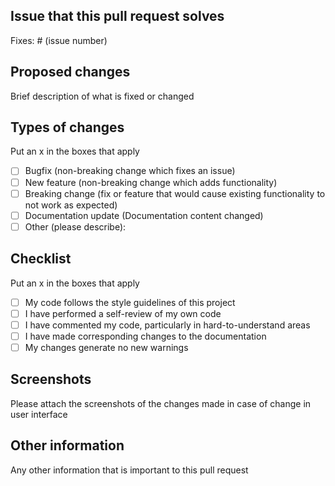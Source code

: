## Issue that this pull request solves
Fixes: # (issue number)

## Proposed changes
Brief description of what is fixed or changed

## Types of changes
Put an x in the boxes that apply

- [ ] Bugfix (non-breaking change which fixes an issue)
- [ ] New feature (non-breaking change which adds functionality)
- [ ] Breaking change (fix or feature that would cause existing functionality to not work as expected)
- [ ] Documentation update (Documentation content changed)
- [ ] Other (please describe):

## Checklist
Put an x in the boxes that apply

- [ ] My code follows the style guidelines of this project
- [ ] I have performed a self-review of my own code
- [ ] I have commented my code, particularly in hard-to-understand areas
- [ ] I have made corresponding changes to the documentation
- [ ] My changes generate no new warnings

## Screenshots
Please attach the screenshots of the changes made in case of change in user interface

## Other information
Any other information that is important to this pull request